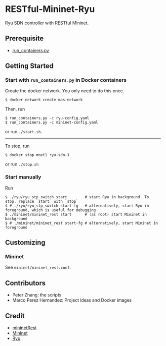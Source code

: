 # RESTful-Mininet-Ryu

Ryu SDN controller with RESTful Mininet.

## Prerequisite

* [run_containers.py](https://github.com/ngcdi-cam/run_containers)

## Getting Started


### Start with `run_containers.py` in Docker containers

Create the docker network. You only need to do this once.

```
$ docker network create mas-network
```

Then, run

```
$ run_containers.py -c ryu-config.yaml
$ run_containers.py -c mininet-config.yaml
```

or run `./start.sh`.

---

To stop, run

```
$ docker stop mnet1 ryu-sdn-1
```

or run `./stop.sh`

### Start manually

Run 

```
$ ./ryu/ryu_stp_switch start        # start Ryu in background. To stop, replace `start` with `stop`
$ # ./ryu/ryu_stp_switch start-fg   # alternatively, start Ryu in foreground, which is useful for debugging
$ ./mininet/mininet_rest start      # (as root) start Mininet in background
$ # ./mininet/mininet_rest start-fg # alternatively, start Mininet in foreground
```

## Customizing
### Mininet

See `mininet/mininet_rest.conf`.

## Contributors

* Peter Zhang: the scripts
* Marco Perez Hernandez: Project ideas and Docker images

## Credit

* [mininetRest](https://github.com/cgiraldo/mininetRest)
* [Mininet](http://mininet.org/)
* [Ryu](https://ryu-sdn.org/)
